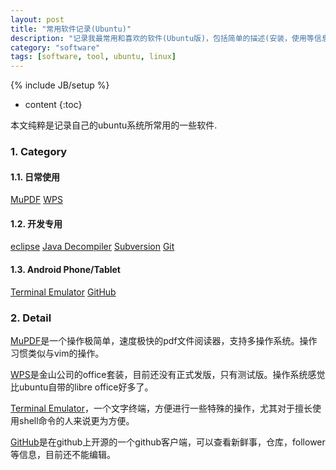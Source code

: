 ```yaml
---
layout: post
title: "常用软件记录(Ubuntu)"
description: "记录我最常用和喜欢的软件(Ubuntu版)，包括简单的描述(安装，使用等信息)"
category: "software"
tags: [software, tool, ubuntu, linux]
---
```

{% include JB/setup %}

* content
{:toc}

本文纯粹是记录自己的ubuntu系统所常用的一些软件.
<!--excerpt-->

### 1. Category
#### 1.1. 日常使用
[MuPDF](#mupdf)
[WPS](#wps)

#### 1.2. 开发专用
[eclipse](#eclipse)
[Java Decompiler](#jd)
[Subversion](#svn)
[Git](#git)


#### 1.3. Android Phone/Tablet
[Terminal Emulator](#terminal-emulator)
[GitHub](#github)


### 2. Detail

<!---这里的锚点用a标签是因为貌似markdown目前不支持自己的语法创建锚点，先这样使用着，以后有了再换-->
<a id="mupdf"></a>
[MuPDF](http://www.mupdf.com/)是一个操作极简单，速度极快的pdf文件阅读器，支持多操作系统。操作习惯类似与vim的操作。

<a id="wps"></a>
[WPS](http://linux.wps.cn/)是金山公司的office套装，目前还没有正式发版，只有测试版。操作系统感觉比ubuntu自带的libre office好多了。

<a id="#terminal-emulator"></a>
[Terminal Emulator]()，一个文字终端，方便进行一些特殊的操作，尤其对于擅长使用shell命令的人来说更为方便。

<a id="#github"></a>
[GitHub](https://play.google.com/store/apps/details?id=com.github.mobile&hl=en)是在github上开源的一个github客户端，可以查看新鲜事，仓库，follower等信息，目前还不能编辑。
